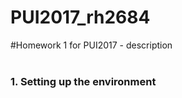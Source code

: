 # PUI2017_rh2684

#Homework 1 for PUI2017 - description<br /><br />

### 1. Setting up the environment<br /><br />


